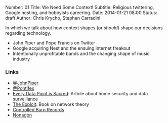 Number: 01
Title: We Need Some Context!
Subtitle: Religious twittering, Google nesting, and hobbyists careering.
Date: 2014-01-21 08:00
Status: draft
Author: Chris Krycho, Stephen Carradini

In which we talk about how context shapes (or *should*) shape our decisions regarding technology.

- John Piper and Pope Francis on Twitter
- Google acquiring Nest and the ensuing internet freakout
- Intentionally unprofitable bands and the changing shape of music industry

### Links

- [@JohnPiper](/twitter.com/johnpiper)
- [@Pontifex](/twitter.com/pontifex) 
- [Every Data Point is Sacred](/medium.com/tech-talk/e0bd2ec66ce8): Article about home security and data surveillance
- [The Exploit](/www.amazon.com/The-Exploit-Networks-Electronic-Mediations/dp/0816650446): Book on network theory
- [Controlled Burn Records](/controlledburnrecords.com/)
- [Nonagon](/nonagon.us)

